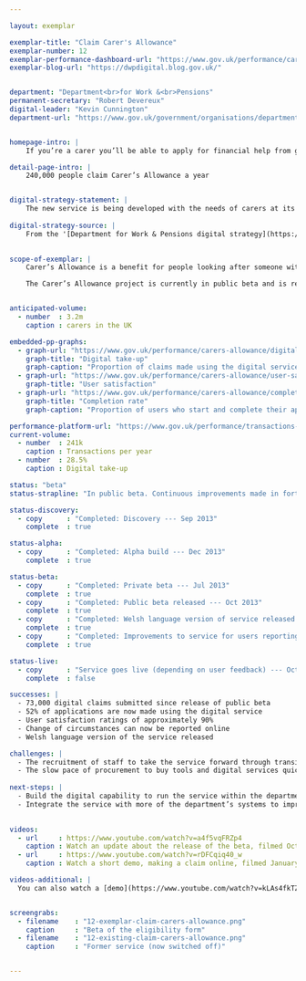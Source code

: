 ```yaml
---

layout: exemplar

exemplar-title: "Claim Carer's Allowance"
exemplar-number: 12
exemplar-performance-dashboard-url: "https://www.gov.uk/performance/carers-allowance"
exemplar-blog-url: "https://dwpdigital.blog.gov.uk/"


department: "Department<br>for Work &<br>Pensions"
permanent-secretary: "Robert Devereux"
digital-leader: "Kevin Cunnington"
department-url: "https://www.gov.uk/government/organisations/department-for-work-pensions"


homepage-intro: |
    If you’re a carer you’ll be able to apply for financial help from government using a simple online service

detail-page-intro: |
    240,000 people claim Carer’s Allowance a year


digital-strategy-statement: |
    The new service is being developed with the needs of carers at its heart, looking to remove complexity from the current user journey. There are clear benefits for people who are caring full-time of being able to interact with the Department at a time and in a way that suits them.
    
digital-strategy-source: |
    From the '[Department for Work & Pensions digital strategy](https://www.gov.uk/government/publications/dwp-digital-strategy)' – December 2012
    

scope-of-exemplar: |
    Carer’s Allowance is a benefit for people looking after someone with substantial caring needs. Users can currently make a claim through the post or online. The exemplar project replaced the previous online claim process which had low take-up and did not meet the standards set out in the department’s digital strategy.

    The Carer’s Allowance project is currently in public beta and is regularly tested with real users. We will continue to improve the service with regular small releases. To learn more about the Carer’s Allowance work you can visit the [DWP Digital Blog](https://dwpdigital.blog.gov.uk/) where we’ll be posting regular updates.


anticipated-volume:
  - number  : 3.2m
    caption : carers in the UK

embedded-pp-graphs:
  - graph-url: "https://www.gov.uk/performance/carers-allowance/digital-takeup"
    graph-title: "Digital take-up"
    graph-caption: "Proportion of claims made using the digital service"
  - graph-url: "https://www.gov.uk/performance/carers-allowance/user-satisfaction"
    graph-title: "User satisfaction"
  - graph-url: "https://www.gov.uk/performance/carers-allowance/completion-rate"
    graph-title: "Completion rate"
    graph-caption: "Proportion of users who start and complete their application using the digital service"

performance-platform-url: "https://www.gov.uk/performance/transactions-explorer/service-details/dwp-carers-allowance-new-claims"
current-volume:
  - number  : 241k
    caption : Transactions per year
  - number  : 28.5%
    caption : Digital take-up

status: "beta"
status-strapline: "In public beta. Continuous improvements made in fortnightly sprints. Currently working on improving the delivery of the completed digital form, which will involve enhanced security integration."

status-discovery:
  - copy      : "Completed: Discovery --- Sep 2013"
    complete  : true

status-alpha:
  - copy      : "Completed: Alpha build --- Dec 2013"
    complete  : true

status-beta:
  - copy      : "Completed: Private beta --- Jul 2013"
    complete  : true
  - copy      : "Completed: Public beta released --- Oct 2013"
    complete  : true
  - copy      : "Completed: Welsh language version of service released --- Apr 2014"
    complete  : true
  - copy      : "Completed: Improvements to service for users reporting a change in circumstances --- Apr 2014"
    complete  : true

status-live:
  - copy      : "Service goes live (depending on user feedback) --- Oct to Dec 2014"
    complete  : false

successes: |
  - 73,000 digital claims submitted since release of public beta
  - 52% of applications are now made using the digital service
  - User satisfaction ratings of approximately 90%
  - Change of circumstances can now be reported online
  - Welsh language version of the service released

challenges: |
  - The recruitment of staff to take the service forward through transition
  - The slow pace of procurement to buy tools and digital services quickly in order to support rapid, iterative development
  
next-steps: |
  - Build the digital capability to run the service within the department  
  - Integrate the service with more of the department’s systems to improve efficiency for agents and reduce paper processing
  

videos:
  - url     : https://www.youtube.com/watch?v=a4f5vqFRZp4
    caption : Watch an update about the release of the beta, filmed October 2013
  - url     : https://www.youtube.com/watch?v=rDFCqiq40_w
    caption : Watch a short demo, making a claim online, filmed January 2014

videos-additional: |
  You can also watch a [demo](https://www.youtube.com/watch?v=kLAs4fkTZtk), checking whether you're eligible to make a claim, filmed July 2013.


screengrabs:
  - filename    : "12-exemplar-claim-carers-allowance.png"
    caption     : "Beta of the eligibility form"
  - filename    : "12-existing-claim-carers-allowance.png"
    caption     : "Former service (now switched off)"


---
```




